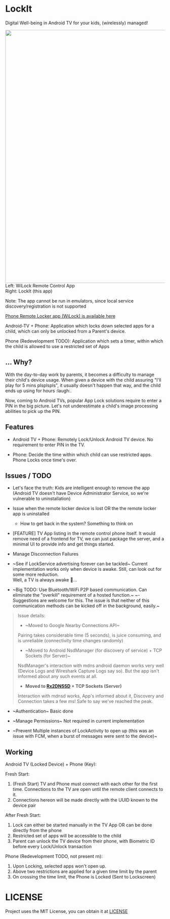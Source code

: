 # LockIt

Digital Well-being in Android TV for your kids, (wirelessly) managed!

<img src="https://user-images.githubusercontent.com/14874906/85896027-5948f900-b815-11ea-9b63-e5e01a189d3b.png" width="800px">
Left: WiLock Remote Control App<br>
Right: LockIt (this app)

Note: The app cannot be run in emulators, since local service discovery/registration is not supported

[Phone Remote Locker app (WiLock) is available here](https://github.com/a7r3/WiLock)

Android-TV + Phone: Application which locks down selected apps for a child, which can only be unlocked from a Parent's device.

Phone (Redevelopment TODO): Application which sets a timer, within which the child is allowed to use a restricted set of Apps

## ... Why?

With the day-to-day work by parents, it becomes a difficulty to manage their child's device usage. When given a device with the child assuring "I'll play for 5 mins plsplspls", it usually doesn't happen that way, and the child ends up using for hours :laugh:.

Now, coming to Android TVs, popular App Lock solutions require to enter a PIN in the big picture. Let's not underestimate a child's image processing abilities to pick up the PIN.

## Features

* Android TV + Phone: Remotely Lock/Unlock Android TV device. No requirement to enter PIN in the TV.

* Phone: Decide the time within which child can use restricted apps. Phone Locks once time's over.

## Issues / TODO

* Let's face the truth: Kids are intelligent enough to remove the app (Android TV doesn't have Device Administrator Service, so we're vulnerable to uninstallation)

* Issue when the remote locker device is lost OR the the remote locker app is uninstalled
  - How to get back in the system? Something to think on

* [FEATURE] TV App listing in the remote control phone itself. It would remove need of a frontend for TV, we can just package the server, and a minimal UI to provide info and get things started.

* Manage Disconnection Failures

* ~See if LockService advertising forever can be tackled~ Current implementation works only when device is awake. Still, can look out for some more reduction.
<br>Well, a TV is always awake :shrug:... 

* ~Big TODO: Use Bluetooth/WiFi P2P based communication. Can eliminate the "overkill" requirement of a hosted function.~
  ~- Suggestions are welcome for this. The issue is that neither of this communication methods can be kicked off in the background, easily.~

> Issue details:
> 
> * ~Moved to Google Nearby Connections API~
>
> Pairing takes considerable time (5 seconds), is juice consuming, and is unreliable (connectivity time changes randomly)
> 
> * ~Moved to Android NsdManager (for discovery of service) + TCP Sockets (for Server)~
> 
> NsdManager's interaction with mdns android daemon works very well (Device Logs and Wireshark Capture Logs say so). But the app isn't informed about any such events at all.
> 
> * **Moved to [Rx2DNSSD](https://github.com/andriydruk/RxDNSSD) + TCP Sockets (Server)**
> 
> Interaction with mdnsd works, App's informed about it, Discovery and Connection takes a few ms! Safe to say we've reached the peak.

* ~Authentication~ Basic done

* ~Manage Permissions~ Not required in current implementation

* ~Prevent Multiple instances of LockActivity to open up (this was an issue with FCM, when a burst of messages were sent to the device)~

## Working

Android TV (Locked Device) + Phone (Key):

Fresh Start:
1. (Fresh Start) TV and Phone must connect with each other for the first time. Connections to the TV are open until the remote client connects to it.
2. Connections hereon will be made directly with the UUID known to the device pair

After Fresh Start:
1. Lock can either be started manually in the TV App OR can be done directly from the phone
2. Restricted set of apps will be accessible to the child
3. Parent can unlock the TV device from their phone, with Biometric ID before every Lock/Unlock transaction

Phone (Redevelopment TODO, not present rn):

1. Upon Locking, selected apps won't open up.
2. Above two restrictions are applied for a given time limit by the parent
3. On crossing the time limit, the Phone is Locked (Sent to Lockscreen)

# LICENSE

Project uses the MIT License, you can obtain it at [LICENSE](https://raw.githubusercontent.com/a7r3/LockIt/master/LICENSE)

